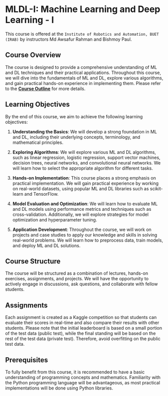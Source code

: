 # MLDL-I: Machine Learning and Deep Learning - I

This course is offered at the `Institute of Robotics and Automation, BUET (IRAB)` by instructors Md Awsafur Rahman and Bishmoy Paul.

## Course Overview

The course is designed to provide a comprehensive understanding of ML and DL techniques and their practical applications. Throughout this course, we will dive into the fundamentals of ML and DL, explore various algorithms, and gain practical hands-on experience in implementing them. Please refer to the **[Course Outline](course_outline.pdf)** for more details.

## Learning Objectives

By the end of this course, we aim to achieve the following learning objectives:

1. **Understanding the Basics**: We will develop a strong foundation in ML and DL, including their underlying concepts, terminology, and mathematical principles.

2. **Exploring Algorithms**: We will explore various ML and DL algorithms, such as linear regression, logistic regression, support vector machines, decision trees, neural networks, and convolutional neural networks. We will learn how to select the appropriate algorithm for different tasks.

3. **Hands-on Implementation**: This course places a strong emphasis on practical implementation. We will gain practical experience by working on real-world datasets, using popular ML and DL libraries such as scikit-learn and TensorFlow.

4. **Model Evaluation and Optimization**: We will learn how to evaluate ML and DL models using performance metrics and techniques such as cross-validation. Additionally, we will explore strategies for model optimization and hyperparameter tuning.

5. **Application Development**: Throughout the course, we will work on projects and case studies to apply our knowledge and skills in solving real-world problems. We will learn how to preprocess data, train models, and deploy ML and DL solutions.

## Course Structure

The course will be structured as a combination of lectures, hands-on exercises, assignments, and projects. We will have the opportunity to actively engage in discussions, ask questions, and collaborate with fellow students.

## Assignments

Each assignment is created as a Kaggle competition so that students can evaluate their scores in real-time and also compare their results with other students. Please note that the initial leaderboard is based on a small portion of the test data (public test), while the final standing will be based on the rest of the test data (private test). Therefore, avoid overfitting on the public test data.

## Prerequisites

To fully benefit from this course, it is recommended to have a basic understanding of programming concepts and mathematics. Familiarity with the Python programming language will be advantageous, as most practical implementations will be done using Python libraries.
